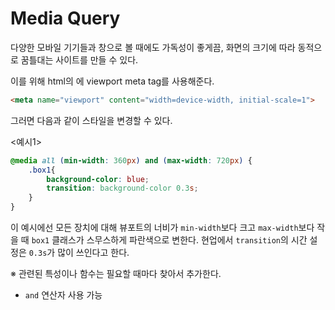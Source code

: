 # Media Query

다양한 모바일 기기들과 창으로 볼 때에도 가독성이 좋게끔, 화면의 크기에 따라 동적으로 꿈틀대는 사이트를 만들 수 있다.

이를 위해 html의 <head>에 viewport meta tag를 사용해준다.
```html
<meta name="viewport" content="width=device-width, initial-scale=1">
```

그러면 다음과 같이 스타일을 변경할 수 있다.

<예시1>

```css
@media all (min-width: 360px) and (max-width: 720px) {
    .box1{
        background-color: blue;
        transition: background-color 0.3s;   
    }
}
```

이 예시에선 모든 장치에 대해 뷰포트의 너비가 `min-width`보다 크고 `max-width`보다 작을 때 `box1` 클래스가 스무스하게 파란색으로 변한다. 현업에서 `transition`의 시간 설정은 `0.3s`가 많이 쓰인다고 한다.

※ 관련된 특성이나 함수는 필요할 때마다 찾아서 추가한다.

- `and` 연산자 사용 가능
